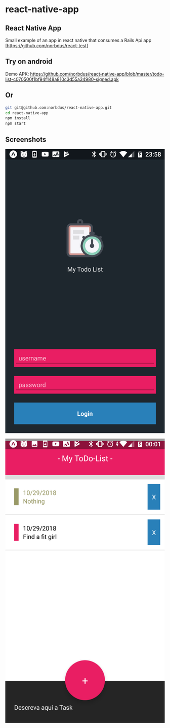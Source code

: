 # react-native-app
React Native App
-------------------

Small example of an app in react native that consumes a Rails Api app [https://github.com/norbdus/react-test]


## Try on android

Demo APK: https://github.com/norbdus/react-native-app/blob/master/todo-list-c070500f1bf94f148a810c3d55a34980-signed.apk

## Or

```bash
git git@github.com:norbdus/react-native-app.git
cd react-native-app
npm install
npm start
```

## Screenshots
![Alt text](https://github.com/norbdus/react-native-app/blob/master/screenshots/Screenshot_20181029-235858.png "Login")

![Alt text](https://github.com/norbdus/react-native-app/blob/master/screenshots/Screenshot_20181030-000123.png "Dash")
